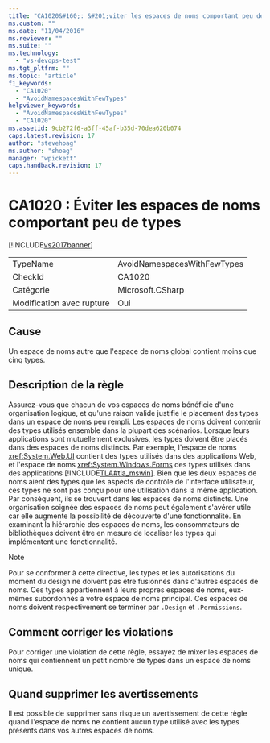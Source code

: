 ```yaml
---
title: "CA1020&#160;: &#201;viter les espaces de noms comportant peu de types | Microsoft Docs"
ms.custom: ""
ms.date: "11/04/2016"
ms.reviewer: ""
ms.suite: ""
ms.technology: 
  - "vs-devops-test"
ms.tgt_pltfrm: ""
ms.topic: "article"
f1_keywords: 
  - "CA1020"
  - "AvoidNamespacesWithFewTypes"
helpviewer_keywords: 
  - "AvoidNamespacesWithFewTypes"
  - "CA1020"
ms.assetid: 9cb272f6-a3ff-45af-b35d-70dea620b074
caps.latest.revision: 17
author: "stevehoag"
ms.author: "shoag"
manager: "wpickett"
caps.handback.revision: 17
---
```

# CA1020&#160;: &#201;viter les espaces de noms comportant peu de types
[!INCLUDE[vs2017banner](../code-quality/includes/vs2017banner.md)]

|||  
|-|-|  
|TypeName|AvoidNamespacesWithFewTypes|  
|CheckId|CA1020|  
|Catégorie|Microsoft.CSharp|  
|Modification avec rupture|Oui|  
  
## Cause  
 Un espace de noms autre que l'espace de noms global contient moins que cinq types.  
  
## Description de la règle  
 Assurez\-vous que chacun de vos espaces de noms bénéficie d'une organisation logique, et qu'une raison valide justifie le placement des types dans un espace de noms peu rempli.  Les espaces de noms doivent contenir des types utilisés ensemble dans la plupart des scénarios.  Lorsque leurs applications sont mutuellement exclusives, les types doivent être placés dans des espaces de noms distincts.  Par exemple, l'espace de noms <xref:System.Web.UI> contient des types utilisés dans des applications Web, et l'espace de noms <xref:System.Windows.Forms> des types utilisés dans des applications [!INCLUDE[TLA#tla_mswin](../code-quality/includes/tlasharptla_mswin_md.md)].  Bien que les deux espaces de noms aient des types que les aspects de contrôle de l'interface utilisateur, ces types ne sont pas conçu pour une utilisation dans la même application.  Par conséquent, ils se trouvent dans les espaces de noms distincts.  Une organisation soignée des espaces de noms peut également s'avérer utile car elle augmente la possibilité de découverte d'une fonctionnalité.  En examinant la hiérarchie des espaces de noms, les consommateurs de bibliothèques doivent être en mesure de localiser les types qui implémentent une fonctionnalité.  
  
> [!NOTE]
>  Pour se conformer à cette directive, les types et les autorisations du moment du design ne doivent pas être fusionnés dans d'autres espaces de noms.  Ces types appartiennent à leurs propres espaces de noms, eux\-mêmes subordonnés à votre espace de noms principal. Ces espaces de noms doivent respectivement se terminer par `.Design` et `.Permissions`.  
  
## Comment corriger les violations  
 Pour corriger une violation de cette règle, essayez de mixer les espaces de noms qui contiennent un petit nombre de types dans un espace de noms unique.  
  
## Quand supprimer les avertissements  
 Il est possible de supprimer sans risque un avertissement de cette règle quand l'espace de noms ne contient aucun type utilisé avec les types présents dans vos autres espaces de noms.
